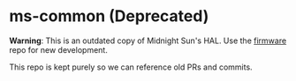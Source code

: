 # ms-common (Deprecated)

**Warning**: This is an outdated copy of Midnight Sun's HAL. Use the [firmware](https://github.com/uw-midsun/firmware) repo for new development.

This repo is kept purely so we can reference old PRs and commits.
